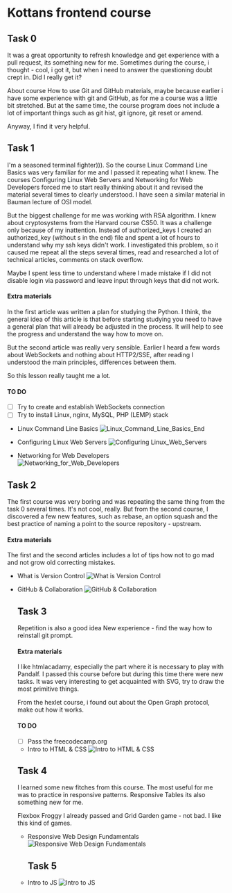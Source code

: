 # Kottans frontend course

 ## **Task 0**

It was a great opportunity to refresh knowledge and get experience with a pull request, its something new for me. 
Sometimes during the course, i thought - cool, i got it, but when i need to answer the questioning doubt crept in. Did I really get it?

About course How to use Git and GitHub materials, maybe because earlier i have some experience with git and GitHub, as for me a course was a little bit stretched.
But at the same time, the course program does not include a lot of important things such as git hist, git ignore, git reset or amend.


Anyway, I find it very helpful.


 ## **Task 1**
 
 
I'm a seasoned terminal fighter))). So the course Linux Command Line Basics was very familiar for me and I passed it repeating what I knew.
The courses Configuring Linux Web Servers and Networking for Web Developers forced me to start really thinking about it and revised the material several times to clearly understood.
I have seen a similar material in Bauman lecture of OSI model.

But the biggest challenge for me was working with RSA algorithm. I knew about cryptosystems from the Harvard course CS50. It was a challenge only because of my inattention. Instead of authorized_keys I created an authorized_key (without s in the end) file and spent a lot of hours to understand why my ssh keys didn't work. I investigated this problem, so it caused me repeat all the steps several times,  read and researched a lot of technical articles, comments on stack overflow. 

Maybe I spent less time to understand where I made mistake if I did not disable login via password and leave input through keys that did not work.

#### **Extra materials**

In the first article was written a plan for studying the Python. I think, the general idea of this article is that before starting studying you need to have a general plan that will already be adjusted in the process. It will help to see the progress and understand the way how to move on.

But the second article was really very sensible. Earlier I heard a few words about WebSockets and nothing about HTTP2/SSE, after reading I understood the main principles, differences between them. 

So this lesson really taught me a lot.


#### **TO DO**

- [ ] Try to create and establish WebSockets connection
- [ ] Try to install Linux, nginx, MySQL, PHP (LEMP) stack
 
- Linux Command Line Basics
![Linux_Command_Line_Basics_End](task_1/Linux_Command_Line_Basics_End.png?raw=true "Optional Title")

- Configuring Linux Web Servers
![Configuring Linux_Web_Servers](task_1/Configuring_Linux_Web_Servers.png?raw=true "Optional Title")
  
- Networking for Web Developers  
![Networking_for_Web_Developers](task_1/Networking_for_Web_Developers.png?raw=true "Optional Title")
  
  
 ## **Task 2**
 
The first course was very boring and was repeating the same thing from the task 0 several times. It's not cool, really.
But from the second course, I discovered a few new features, such as rebase, an option squash and the best practice of naming a point to the source repository - upstream.

#### **Extra materials**

The first and the second articles includes a lot of tips how not to go mad and not grow old correcting mistakes.

   
- What is Version Control
![What is Version Control](task_2/Version_Control.png?raw=true "Optional Title")
 
- GitHub & Collaboration
![GitHub & Collaboration](task_2/GitHub_Collaboration.png?raw=true "Optional Title")
  
  
  ## **Task 3**
  
  Repetition is also a good idea
  New experience - find the way how to reinstall git prompt.
  
  #### **Extra materials**
  
  I like htmlacadamy, especially the part where it is necessary to play with Pandalf. I passed this course before but during     this time there were new tasks. It was very interesting to get acquainted with SVG, try to draw the most primitive things.
  
  From the hexlet course, i found out about the Open Graph protocol, make out how it works.
  
  #### **TO DO**
  - [ ] Pass the freecodecamp.org
  
  * Intro to HTML & CSS
  ![Intro to HTML & CSS](task_3/Intro_to_HTML_CSS.png?raw=true "Optional Title")
  
  ## **Task 4**
  
  I learned some new fitches from this course.
  The most useful for me was to practice in responsive patterns.
  Responsive Tables its also something new for me.
  
  Flexbox Froggy I already passed and Grid Garden game - not bad. I like this kind of games.
  
  - Responsive Web Design Fundamentals
  ![Responsive Web Design Fundamentals](task_4/Responsive_Web_Design_Fundamentals.png?raw=true "Optional Title")
  
  
    ## **Task 5**
    
  - Intro to JS
  ![Intro to JS](task_5/Intro_to_JS.png?raw=true "Optional Title")
 
 
